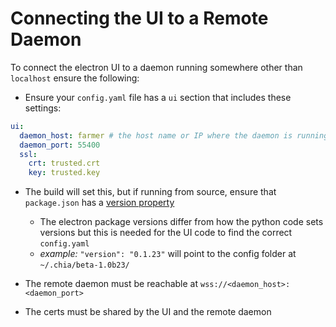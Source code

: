 # Connecting the UI to a Remote Daemon

To connect the electron UI to a daemon running somewhere other than `localhost` ensure the following:

- Ensure your `config.yaml` file has a `ui` section that includes these settings:

````yaml
ui:
  daemon_host: farmer # the host name or IP where the daemon is running
  daemon_port: 55400
  ssl:
    crt: trusted.crt
    key: trusted.key
````

- The build will set this, but if running from source, ensure that `package.json` has a [version property](https://docs.npmjs.com/cli/v6/configuring-npm/package-json#version)
  - The electron package versions differ from how the python code sets versions but this is needed for the UI code to find the correct `config.yaml`
  - _example:_ `"version": "0.1.23"` will point to the config folder at `~/.chia/beta-1.0b23/`

- The remote daemon must be reachable at `wss://<daemon_host>:<daemon_port>`
- The certs must be shared by the UI and the remote daemon

